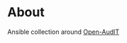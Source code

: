 # About

Ansible collection around [Open-AudIT](https://firstwave.com/products/network-discovery-and-inventory-software/)
